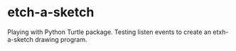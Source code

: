 # etch-a-sketch

Playing with Python Turtle package.
Testing listen events to create an etxh-a-sketch drawing program.
